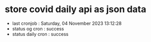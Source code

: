 # store covid daily api as json data

- last cronjob : Saturday, 04 November 2023 13:12:28
- status og cron : success
- status daily cron : success
      
      